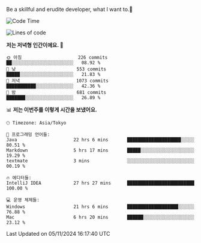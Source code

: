 Be a skillful and erudite developer, what I want to.👶

<!--START_SECTION:waka-->
![Code Time](http://img.shields.io/badge/Code%20Time-1%2C367%20hrs%2042%20mins-blue)

![Lines of code](https://img.shields.io/badge/%EC%A0%80%EB%8A%94%20%EC%97%AC%ED%83%9C%EA%B9%8C%EC%A7%80%20-883.2%20thousand%20%EC%A4%84%EC%9D%98%20%EC%BD%94%EB%93%9C%EB%A5%BC%20%EC%9E%91%EC%84%B1%ED%96%88%EC%96%B4%EC%9A%94.-blue)

**저는 저녁형 인간이에요. 🦉** 

```text
🌞 아침                     226 commits         ██░░░░░░░░░░░░░░░░░░░░░░░   08.92 % 
🌆 낮　                     553 commits         █████░░░░░░░░░░░░░░░░░░░░   21.83 % 
🌃 저녁                     1073 commits        ███████████░░░░░░░░░░░░░░   42.36 % 
🌙 밤　                     681 commits         ███████░░░░░░░░░░░░░░░░░░   26.89 % 
```


📊 **저는 이번주를 이렇게 시간을 보냈어요.** 

```text
🕑︎ Timezone: Asia/Tokyo

💬 프로그래밍 언어들: 
Java                     22 hrs 6 mins       ████████████████████░░░░░   80.51 % 
Markdown                 5 hrs 17 mins       █████░░░░░░░░░░░░░░░░░░░░   19.29 % 
textmate                 3 mins              ░░░░░░░░░░░░░░░░░░░░░░░░░   00.19 % 

🔥 에디터들: 
IntelliJ IDEA            27 hrs 27 mins      █████████████████████████   100.00 % 

💻 운영 체제들: 
Windows                  21 hrs 6 mins       ███████████████████░░░░░░   76.88 % 
Mac                      6 hrs 20 mins       ██████░░░░░░░░░░░░░░░░░░░   23.12 % 
```


 Last Updated on 05/11/2024 16:17:40 UTC
<!--END_SECTION:waka-->
